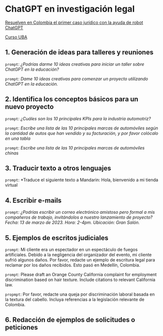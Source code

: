 ﻿# ChatGPT en investigación legal
 
 
[Resuelven en Colombia el primer caso jurídico con la ayuda de robot ChatGPT](https://www.dw.com/es/resuelven-en-colombia-el-primer-caso-jur%C3%ADdico-con-la-ayuda-de-robot-chatgpt/a-64597510#:~:text=Un%20juez%20de%20Colombia%20resolvi%C3%B3,inteligencia%20artificial%20en%20el%20pa%C3%ADs)

[Curso UBA](https://ialab.com.ar/posgradoiayderecho2023/)
 
 
 ## 1. Generación de ideas para talleres y reuniones 
 
 `prompt`: *¿Podrías darme 10 ideas creativas para iniciar un taller sobre ChatGPT en la educación?* 
 
 `prompt`: *Dame 10 ideas creativas para comenzar un proyecto utilizando ChatGPT en la educación.*

## 2. Identifica los conceptos básicos para un nuevo proyecto

`prompt`: *¿Cuáles son los 10 principales KPIs para la industria automotriz?*

`prompt`: *Escribe una lista de las 10 principales marcas de automóviles según la cantidad de autos que han vendido y su facturación, y por favor colócalo en una tabla*

`prompt`: *Escribe una lista de las 10 principales marcas de automóviles chinas*

## 3. Traducir texto a otros lenguajes

`prompt`: *Traduce el siguiente texto a Mandarin: Hola, bienvenido a mi tienda virtual

## 4. Escribir e-mails

`prompt`: *¿Podrías escribir un correo electrónico amistoso pero formal a mis compañeros de trabajo, invitándolos a nuestro lanzamiento de proyecto? Fecha: 13 de marzo de 2023. Hora: 2-4pm. Ubicación: Gran Salón.*

## 5. Ejemplos de escritos judiciales

`prompt`: Mi cliente era un espectador en un espectáculo de fuegos artificiales. Debido a la negligencia del organizador del evento, mi cliente sufrió algunos daños. Por favor, redacte un ejemplo de escritura legal para reclamar por los daños recibidos. Esto pasó en Medellín, Colombia.

`prompt`: Please draft an Orange County California complaint for employment discrimination based on hair texture. Include citations to relevant California law.

`propmpt`: Por favor, redacte una queja por discriminación laboral basada en la textura del cabello. Incluya referencias a la legislación relevante de Colombia.

## 6. Redacción de ejemplos de solicitudes o peticiones




